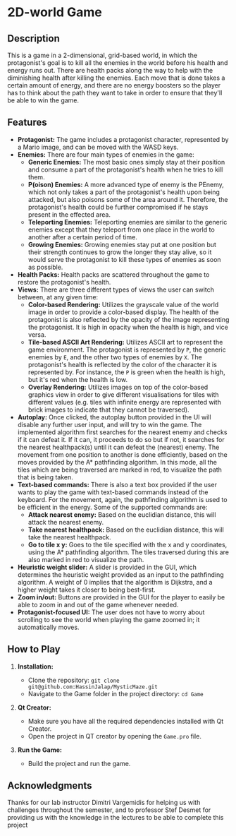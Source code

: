# 2D-world Game

## Description
This is a game in a 2-dimensional, grid-based world, in which the protagonist's goal is to kill all the enemies in the world before his health and energy runs out. There are health packs along the way to help with the diminishing health after killing the enemies. Each move that is done takes a certain amount of energy, and there are no energy boosters so the player has to think about the path they want to take in order to ensure that they'll be able to win the game.

## Features

- **Protagonist:** The game includes a protagonist character, represented by a Mario image, and can be moved with the WASD keys. 
- **Enemies:** There are four main types of enemies in the game:
    - **Generic Enemies:** The most basic ones simply stay at their position and consume a part of the protagonist's health when he tries to kill them.
    - **P(oison) Enemies:** A more advanced type of enemy is the PEnemy, which not only takes a part of the protagonist's health upon being attacked, but also poisons some of the area around it. Therefore, the protagonist's health could be further compromised if he stays present in the effected area.
    - **Teleporting Enemies:** Teleporting enemies are similar to the generic enemies except that they teleport from one place in the world to another after a certain period of time. 
    - **Growing Enemies:** Growing enemies stay put at one position but their strength continues to grow the longer they stay alive, so it would serve the protagonist to kill these types of enemies as soon as possible.
- **Health Packs:** Health packs are scattered throughout the game to restore the protagonist's health.
- **Views:** There are three different types of views the user can switch between, at any given time:
    - **Color-based Rendering:** Utilizes the grayscale value of the world image in order to provide a color-based display. The health of the protagonist is also reflected by the opacity of the image representing the protagonist. It is high in opacity when the health is high, and vice versa.
    - **Tile-based ASCII Art Rendering:** Utilizes ASCII art to represent the game environment. The protagonist is represented by `P`, the generic enemies by `E`, and the other two types of enemies by `X`. The protagonist's health is reflected by the color of the character it is represented by. For instance, the `P` is green when the health is high, but it's red when the health is low.
    - **Overlay Rendering:** Utilizes images on top of the color-based graphics view in order to give different visualisations for tiles with different values (e.g. tiles with infinite energy are represented with brick images to indicate that they cannot be traversed).
- **Autoplay:** Once clicked, the autoplay button provided in the UI will disable any further user input, and will try to win the game. The implemented algorithm first searches for the nearest enemy and checks if it can defeat it. If it can, it proceeds to do so but if not, it searches for the nearest healthpack(s) until it can defeat the (nearest) enemy. The movement from one position to another is done efficiently, based on the moves provided by the A* pathfinding algorithm. In this mode, all the tiles which are being traversed are marked in red, to visualize the path that is being taken.
- **Text-based commands:** There is also a text box provided if the user wants to play the game with text-based commands instead of the keyboard. For the movement, again, the pathfinding algorithm is used to be efficient in the energy. Some of the supported commands are:
    - **Attack nearest enemy:** Based on the euclidian distance, this will attack the nearest enemy.
    - **Take nearest healthpack:** Based on the euclidian distance, this will take the nearest healthpack.
    - **Go to tile x y:** Goes to the tile specified with the x and y coordinates, using the A* pathfinding algorithm. The tiles traversed during this are also marked in red to visualize the path.
- **Heuristic weight slider:** A slider is provided in the GUI, which determines the heuristic weight provided as an input to the pathfinding algorithm. A weight of 0 implies that the algorithm is Dijkstra, and a higher weight takes it closer to being best-first.
- **Zoom in/out:** Buttons are provided in the GUI for the player to easily be able to zoom in and out of the game whenever needed.
- **Protagonist-focused UI:** The user does not have to worry about scrolling to see the world when playing the game zoomed in; it automatically moves.

## How to Play

1. **Installation:**
    - Clone the repository: `git clone git@github.com:HassinJalap/MysticMaze.git`
    - Navigate to the Game folder in the project directory: `cd Game`

2. **Qt Creator:**
    - Make sure you have all the required dependencies installed with Qt Creator.
    - Open the project in QT creator by opening the `Game.pro` file.

3. **Run the Game:**
    - Build the project and run the game.


## Acknowledgments
Thanks for our lab instructor Dimitri Vargemidis for helping us with challenges throughout the semester, and to professor Stef Desmet for providing us with the knowledge in the lectures to be able to complete this project
